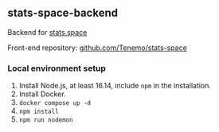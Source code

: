 ## stats-space-backend

Backend for [stats.space](https://stats.space)

Front-end repository: [github.com/Tenemo/stats-space](https://github.com/Tenemo/stats-space)

### Local environment setup

1. Install Node.js, at least 16.14, include `npm` in the installation.
2. Install Docker.
3. `docker compose up -d`
4. `npm install`
5. `npm run nodemon`
